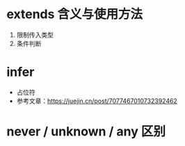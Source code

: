 # extends 含义与使用方法
  1. 限制传入类型
  2. 条件判断

# infer
- 占位符
- 参考文章：https://juejin.cn/post/7077467010732392462

# never / unknown / any 区别